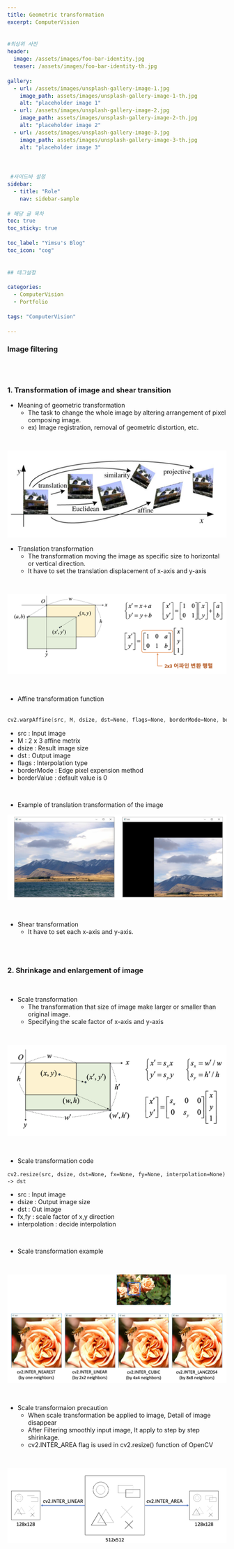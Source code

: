 ```yaml
---
title: Geometric transformation
excerpt: ComputerVision


#최상위 사진
header:
  image: /assets/images/foo-bar-identity.jpg
  teaser: /assets/images/foo-bar-identity-th.jpg

gallery:
  - url: /assets/images/unsplash-gallery-image-1.jpg
    image_path: assets/images/unsplash-gallery-image-1-th.jpg
    alt: "placeholder image 1"
  - url: /assets/images/unsplash-gallery-image-2.jpg
    image_path: assets/images/unsplash-gallery-image-2-th.jpg
    alt: "placeholder image 2"
  - url: /assets/images/unsplash-gallery-image-3.jpg
    image_path: assets/images/unsplash-gallery-image-3-th.jpg
    alt: "placeholder image 3"
    


 #사이드바 설정 
sidebar:
  - title: "Role"
    nav: sidebar-sample

# 해당 글 목차
toc: true
toc_sticky: true

toc_label: "Yimsu's Blog"
toc_icon: "cog"


## 테그설정

categories:
  - ComputerVision
  - Portfolio

tags: "ComputerVision"

---
```


### Image filtering

<br/>
<br/>

### 1. Transformation of image and shear transition
- Meaning of geometric transformation
    - The task to change the whole image by altering arrangement of pixel composing image.
    - ex) Image registration, removal of geometric distortion, etc.
<br/>


![image](/assets/images/computervision/1-20200827.png)
<br/>

- Translation transformation
  - The transformation moving the image as specific size to horizontal or vertical direction.
  - It have to set the translation displacement of x-axis and y-axis 

<br/>

![image](/assets/images/computervision/2-20200827.png)

<br/>

- Affine transformation function

``` c

cv2.warpAffine(src, M, dsize, dst=None, flags=None, borderMode=None, borderValue=None) -> dst

```

- src : Input image
- M : 2 x 3 affine metrix
- dsize : Result image size
- dst : Output image
- flags : Interpolation type
- borderMode : Edge pixel expension method
- borderValue : default value is 0

<br/>

- Example of translation transformation of the image

![image](/assets/images/computervision/3-20200827.png)

<br/>


- Shear transformation 
  - It have to set each x-axis and y-axis.

<br/>
<br/>


### 2. Shrinkage and enlargement of image
<br/>


- Scale transformation
  - The transformation that size of image make larger or smaller than original image.
  - Specifying the scale factor of x-axis and y-axis

<br/>

![image](/assets/images/computervision/20200831_1.png)

<br/>

- Scale transformation code

```
cv2.resize(src, dsize, dst=None, fx=None, fy=None, interpolation=None) -> dst
```
- src : Input image
- dsize : Output image size
- dst : Out image
- fx,fy : scale factor of x,y direction
- interpolation : decide interpolation

<br/>

- Scale transformation example


<br/>

![image](/assets/images/computervision/20200831_2.png)

<br/>

- Scale transformaion precaution
  - When scale transformation be applied to image, Detail of image disappear
   - After Filtering smoothly input image, It apply to step by step shirinkage.
   - cv2.INTER_AREA flag is used in cv2.resize() function of OpenCV




<br/>

![image](/assets/images/computervision/20200831_3.png)

<br/>

